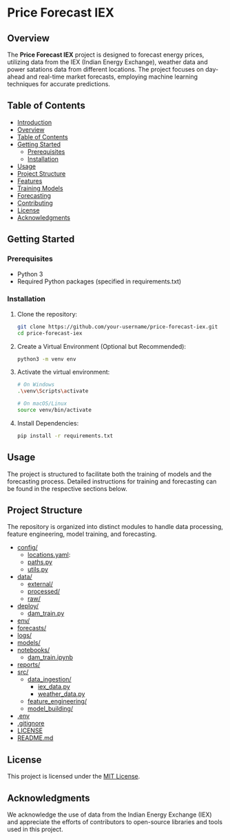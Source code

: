 # Price Forecast IEX

## Overview

The **Price Forecast IEX** project is designed to forecast energy prices, utilizing data from the IEX (Indian Energy Exchange), weather data and power satations data from different locations. The project focuses on day-ahead and real-time market forecasts, employing machine learning techniques for accurate predictions.

## Table of Contents

- [Introduction](#price-forecast-iex)
- [Overview](#overview)
- [Table of Contents](#table-of-contents)
- [Getting Started](#getting-started)
  - [Prerequisites](#prerequisites)
  - [Installation](#installation)
- [Usage](#usage)
- [Project Structure](#project-structure)
- [Features](#features)
- [Training Models](#training-models)
- [Forecasting](#forecasting)
- [Contributing](#contributing)
- [License](#license)
- [Acknowledgments](#acknowledgments)

## Getting Started

### Prerequisites

- Python 3
- Required Python packages (specified in requirements.txt)

### Installation

1. Clone the repository:

   ```bash
   git clone https://github.com/your-username/price-forecast-iex.git
   cd price-forecast-iex

2. Create a Virtual Environment (Optional but Recommended):

   ```bash
   python3 -m venv env

3. Activate the virtual environment:

   ```bash
   # On Windows
   .\venv\Scripts\activate

   # On macOS/Linux
   source venv/bin/activate  

4. Install Dependencies:

   ```bash
   pip install -r requirements.txt

## Usage

The project is structured to facilitate both the training of models and the forecasting process. Detailed instructions for training and forecasting can be found in the respective sections below.

## Project Structure

The repository is organized into distinct modules to handle data processing, feature engineering, model training, and forecasting. 

* [config/](./config)
  * [locations.yaml](./config/locations.yaml):  
  * [paths.py](./config/paths.py)
  * [utils.py](./config/utils.py)
* [data/](./data)
  * [external/](./data/external)
  * [processed/](./data/processed)
  * [raw/](./data/raw)
* [deploy/](./deploy)
  * [dam_train.py](./deploy/dam_train.py)
* [env/](./env)
* [forecasts/](./forecasts)
* [logs/](./logs)
* [models/](./models)
* [notebooks/](./notebooks)
  * [dam_train.ipynb](./notebooks/dam_train.ipynb)
* [reports/](./reports)
* [src/](./src)
  * [data_ingestion/](./src/data_ingestion)
    * [iex_data.py](./src/data_ingestion/iex_data.py)
    * [weather_data.py](./src/data_ingestion/weather_data.py)
  * [feature_engineering/](./src/feature_engineering)
  * [model_building/](./src/model_building)
* [.env](./.env)
* [.gitignore](./.gitignore)
* [LICENSE](./LICENSE)
* [README.md](./README.md)

## License

This project is licensed under the [MIT License](LICENSE).

## Acknowledgments

We acknowledge the use of data from the Indian Energy Exchange (IEX) and appreciate the efforts of contributors to open-source libraries and tools used in this project.
